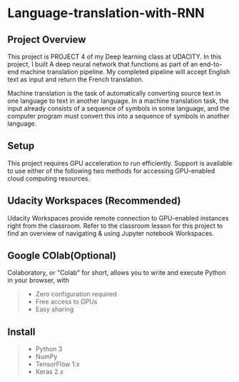 # Language-translation-with-RNN

## Project Overview

This project is PROJECT 4 of my Deep learning class at UDACITY. In this project, I built A deep neural network that functions as part of an end-to-end machine translation pipeline. My completed pipeline will accept English text as input and return the French translation.

Machine translation is the task of automatically converting source text in one language to text in another language. In a machine translation task, the input already consists of a sequence of symbols in some language, and the computer program must convert this into a sequence of symbols in another language.

## Setup

This project requires GPU acceleration to run efficiently. Support is available to use either of the following two methods for accessing GPU-enabled cloud computing resources.

## Udacity Workspaces (Recommended)

Udacity Workspaces provide remote connection to GPU-enabled instances right from the classroom. Refer to the classroom lesson for this project to find an overview of navigating & using Jupyter notebook Workspaces.

## Google COlab(Optional)

Colaboratory, or "Colab" for short, allows you to write and execute Python in your browser, with

> - Zero configuration required
> - Free access to GPUs
> - Easy sharing

## Install

> - Python 3
> - NumPy
> - TensorFlow 1.x
> - Keras 2.x

